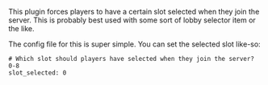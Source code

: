 This plugin forces players to have a certain slot selected when they join the server. This is probably best used with some sort of lobby selector item or the like.

The config file for this is super simple. You can set the selected slot like-so:

```
# Which slot should players have selected when they join the server? 0-8
slot_selected: 0
```
